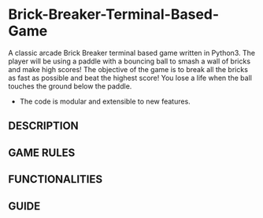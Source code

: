 # Brick-Breaker-Terminal-Based-Game
A classic arcade Brick Breaker terminal based game written in Python3. 
The player will be using a paddle with a bouncing ball to smash a wall 
of bricks and make high scores! The objective of the game is to break 
all the bricks as fast as possible and beat the highest score! You lose 
a life when the ball touches the ground below the paddle.

* The code is modular and extensible to new features.

## DESCRIPTION

## GAME RULES

## FUNCTIONALITIES

## GUIDE